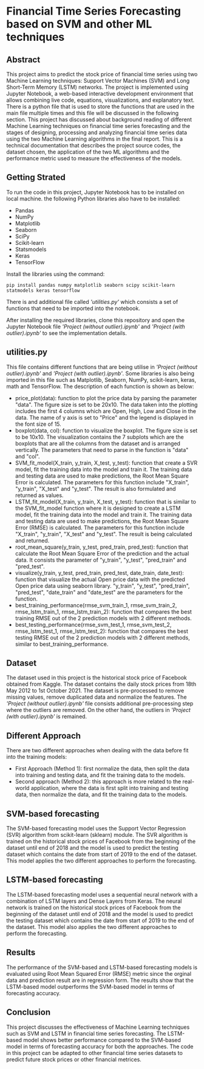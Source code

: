 # Financial Time Series Forecasting based on SVM and other ML techniques

## Abstract

This project aims to predict the stock price of financial time series using two Machine Learning techniques: Support Vector Machines (SVM) and Long Short-Term Memory (LSTM) networks. The project is implemented using Jupyter Notebook, a web-based interactive development environment that allows combining live code, equations, visualizations, and explanatory text. There is a python file that is used to store the functions that are used in the main file multiple times and this file will be discussed in the following section. This project has discussed about background reading of different Machine Learning techniques on financial time series forecasting and the stages of designing, processing and analyzing financial time series data using the two Machine Learning algorithms in the final report. This is a technical documentation that describes the project source codes, the dataset chosen, the application of the two ML algorithms and the performance metric used to measure the effectiveness of the models.

## Getting Strated

To run the code in this project, Jupyter Notebook has to be installed on local machine. the following Python libraries also have to be installed:

* Pandas
* NumPy
* Matplotlib
* Seaborn
* SciPy
* Scikit-learn
* Statsmodels
* Keras
* TensorFlow

Install the libraries using the command:

    pip install pandas numpy matplotlib seaborn scipy scikit-learn statmodels keras tensorflow
    
There is and additional file called *'utilities.py'* which consists a set of functions that need to be imported into the notebook.

After installing the required libraries, clone this repository and open the Jupyter Notebook file *'Project (without outlier).ipynb'* and *'Project (with outlier).ipynb'* to see the implementation details.

## utilities.py

This file contains different functions that are being utilise in *'Project (without outlier).ipynb'* and *'Project (with outlier).ipynb'*. Some libraries is also being imported in this file such as Matplotlib, Seaborn, NumPy, scikit-learn, keras, math and TensorFlow. The description of each function is shown as below:

* price_plot(data): function to plot the price data by parsing the parameter "data". The figure size is set to be 20x10. The data taken into the plotting includes the first 4 columns which are Open, High, Low and Close in the data. The name of y axis is set to "Price" and the legend is displayed in the font size of 15.
* boxplot(data, col): function to visualize the boxplot. The figure size is set to be 10x10. The visualization contains the 7 subplots which are the boxplots that are all the columns from the dataset and is arranged vertically. The parameters that need to parse in the function is "data" and "col".
* SVM_fit_model(X_train, y_train, X_test, y_test): function that create a SVR model, fit the training data into the model and train it. The training data and testing data are used to make predictions, the Root Mean Square Error is calculated. The parameters for this function include "X_train", "y_train", "X_test" and "y_test". The result is also formulated and returned as values.
* LSTM_fit_model(X_train, y_train, X_test, y_test): function that is similar to the SVM_fit_model function where it is designed to create a LSTM model, fit the training data into the model and train it. The training data and testing data are used to make predictions, the Root Mean Square Error (RMSE) is calculated. The parameters for this function include "X_train", "y_train", "X_test" and "y_test". The result is being calculated and returned.
* root_mean_square(y_train, y_test, pred_train, pred_test): function that calculate the Root Mean Square Error of the prediction and the actual data. It consists the parameter of "y_train", "y_test", "pred_train" and "pred_test".
* visualize(y_train, y_test, pred_train, pred_test, date_train, date_test): function that visualize the actual Open price data with the predicted Open price data using seaborn library. "y_train", "y_test", "pred_train", "pred_test", "date_train" and "date_test" are the parameters for the function.
* best_training_performance(rmse_svm_train_1, rmse_svm_train_2, rmse_lstm_train_1,  rmse_lstm_train_2): function that compares the best training RMSE out of the 2 prediction models with 2 different methods.
* best_testing_performance(rmse_svm_test_1, rmse_svm_test_2, rmse_lstm_test_1,  rmse_lstm_test_2): function that compares the best testing RMSE out of the 2 prediction models with 2 different methods, similar to best_training_performance.

## Dataset

The dataset used in this project is the historical stock price of Facebook obtained from Kaggle. The dataset contains the daily stock prices from 18th May 2012 to 1st October 2021. The dataset is pre-processed to remove missing values, remove duplicated data and normalize the features. The *'Project (without outlier).ipynb'* file consists additional pre-processing step where the outliers are removed. On the other hand, the outliers in *'Project (with outlier).ipynb'* is remained.

## Different Approach

There are two different approaches when dealing with the data before fit into the training models: 

* First Approach (Method 1): first normalize the data, then split the data into training and testing data, and fit the training data to the models.
* Second approach (Method 2): this approach is more related to the real-world application, where the data is first split into training and testing data, then normalize the data, and fit the training data to the models.

## SVM-based forecasting

The SVM-based forecasting model uses the Support Vector Regression (SVR) algorithm from scikit-learn (sklearn) module. The SVR algorithm is trained on the historical stock prices of Facebook from the beginning of the dataset until end of 2018 and the model is used to predict the testing dataset which contains the date from start of 2019 to the end of the dataset. This model applies the two different approaches to perform the forecasting.

## LSTM-based forecasting

The LSTM-based forecasting model uses a sequential neural network with a combination of LSTM layers and Dense Layers from Keras. The neural network is trained on the historical stock prices of Facebook from the beginning of the dataset until end of 2018 and the model is used to predict the testing dataset which contains the date from start of 2019 to the end of the dataset. This model also applies the two different approaches to perform the forecasting.

## Results

The performance of the SVM-based and LSTM-based forecasting models is evaluated using Root Mean Squared Error (RMSE) metric since the orginal data and prediction result are in regression form. The results show that the LSTM-based model outperforms the SVM-based model in terms of forecasting accuracy.

## Conclusion

This project discusses the effectiveness of Machine Learning techniques such as SVM and LSTM in financial time series forecasting. The LSTM-based model shows better performance compared to the SVM-based model in terms of forecasting accuracy for both the approaches. The code in this project can be adapted to other financial time series datasets to predict future stock prices or other financial metrices.
